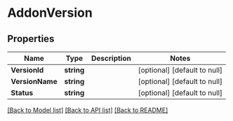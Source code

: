 # AddonVersion

## Properties
Name | Type | Description | Notes
------------ | ------------- | ------------- | -------------
**VersionId** | **string** |  | [optional] [default to null]
**VersionName** | **string** |  | [optional] [default to null]
**Status** | **string** |  | [optional] [default to null]

[[Back to Model list]](../README.md#documentation-for-models) [[Back to API list]](../README.md#documentation-for-api-endpoints) [[Back to README]](../README.md)

